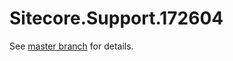 # Sitecore.Support.172604

See [master branch](https://github.com/sitecoresupport/Sitecore.Support.172604) for details.